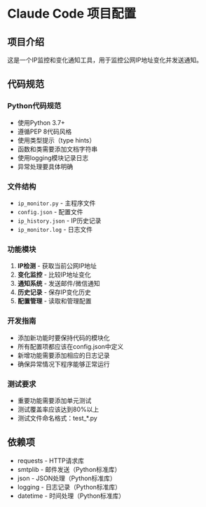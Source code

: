 # Claude Code 项目配置

## 项目介绍
这是一个IP监控和变化通知工具，用于监控公网IP地址变化并发送通知。

## 代码规范

### Python代码规范
- 使用Python 3.7+
- 遵循PEP 8代码风格
- 使用类型提示（type hints）
- 函数和类需要添加文档字符串
- 使用logging模块记录日志
- 异常处理要具体明确

### 文件结构
- `ip_monitor.py` - 主程序文件
- `config.json` - 配置文件
- `ip_history.json` - IP历史记录
- `ip_monitor.log` - 日志文件

### 功能模块
1. **IP检测** - 获取当前公网IP地址
2. **变化监控** - 比较IP地址变化
3. **通知系统** - 发送邮件/微信通知
4. **历史记录** - 保存IP变化历史
5. **配置管理** - 读取和管理配置

### 开发指南
- 添加新功能时要保持代码的模块化
- 所有配置项都应该在config.json中定义
- 新增功能需要添加相应的日志记录
- 确保异常情况下程序能够正常运行

### 测试要求
- 重要功能需要添加单元测试
- 测试覆盖率应该达到80%以上
- 测试文件命名格式：test_*.py

## 依赖项
- requests - HTTP请求库
- smtplib - 邮件发送（Python标准库）
- json - JSON处理（Python标准库）
- logging - 日志记录（Python标准库）
- datetime - 时间处理（Python标准库）